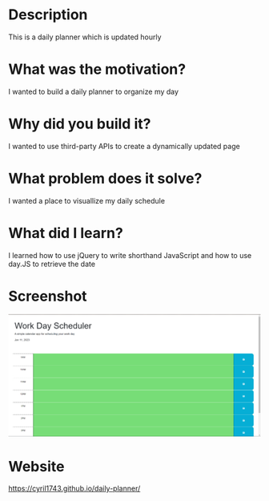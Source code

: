 # Description
This is a daily planner which is updated hourly
# What was the motivation?
I wanted to build a daily planner to organize my day
# Why did you build it?
I wanted to use third-party APIs to create a dynamically updated page
# What problem does it solve?
I wanted a place to visuallize my daily schedule
# What did I learn?
I learned how to use jQuery to write shorthand JavaScript and how to use day.JS to retrieve the date
# Screenshot
![Screenshot](./Assets/screenshot.png)
# Website
https://cyril1743.github.io/daily-planner/
